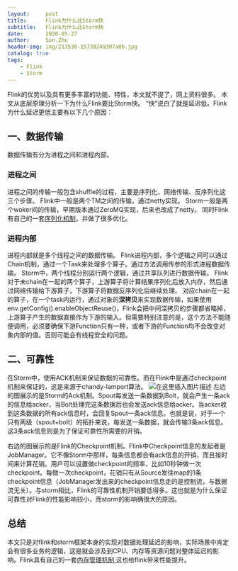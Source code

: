 ```yaml
---
layout:     post
title:      Flink为什么比Storm快
subtitle:   Flink为什么比Storm快
date:       2020-05-27
author:     Sun.Zhu
header-img: img/213530-15738249307a8b.jpg
catalog: true
tags:
    - Flink
    - Storm
---
```


Flink的优势以及具有更多丰富的功能、特性，本文就不提了，网上资料很多。
本文从底层原理分析一下为什么Flink要比Storm快。
“快”说白了就是延迟低。Flink为什么延迟更低主要有以下几个原因：
## 一、数据传输
数据传输有分为进程之间和进程内部。
### 进程之间
进程之间的传输一般包含shuffle的过程，主要是序列化、网络传输、反序列化这三个步骤。
Flink中一般是两个TM之间的传输，通过netty实现。
Storm一般是两个woker间的传输，早期版本通过ZeroMQ实现，后来也改成了netty。
同时Flink有自己的一套[序列化机制](https://ci.apache.org/projects/flink/flink-docs-release-1.10/dev/types_serialization.html)，并做了很多优化。
### 进程内部
进程内部就是多个线程之间的数据传输。
Flink进程内部，多个逻辑之间可以通过Chain机制，通过一个Task来处理多个算子。通过方法调用传参的形式进程数据传输。
Storm中，两个线程分别运行两个逻辑，通过共享队列进行数据传输。
Flink对于未chain在一起的两个算子，上游算子将计算结果序列化后放入内存，然后通过网络传输给下游算子，下游算子将数据反序列化后继续处理。
对应chain在一起的算子，在一个task内运行，通过对象的**深拷贝**来实现数据传输，如果使用env.getConfig().enableObjectReuse()，Flink会把中间深拷贝的步骤都省略掉，上游算子产生的数据直接作为下游的输入。但需要特别注意的是，这个方法不能随便调用，必须要确保下游Function只有一种，或者下游的Function均不会改变对象内部的值。否则可能会有线程安全的问题。

## 二、可靠性
在Storm中，使用ACK机制来保证数据的可靠性。而在Flink中是通过checkpoint机制来保证的，这是来源于chandy-lamport算法。
![在这里插入图片描述](https://img-blog.csdnimg.cn/20200527155849480.png?x-oss-process=image/watermark,type_ZmFuZ3poZW5naGVpdGk,shadow_10,text_aHR0cHM6Ly9ibG9nLmNzZG4ubmV0L3dlaXhpbl80MTYwODA2Ng==,size_16,color_FFFFFF,t_70)
左边的图展示的是Storm的Ack机制。Spout每发送一条数据到Bolt，就会产生一条ack的信息给acker，当Bolt处理完这条数据后也会发送ack信息给acker。当acker收到这条数据的所有ack信息时，会回复Spout一条ack信息。也就是说，对于一个只有两级（spout+bolt）的拓扑来说，每发送一条数据，就会传输3条ack信息。这3条ack信息则是为了保证可靠性所需要的开销。

右边的图展示的是Flink的Checkpoint机制。Flink中Checkpoint信息的发起者是JobManager。它不像Storm中那样，每条信息都会有ack信息的开销，而且按时间来计算花销。用户可以设置做checkpoint的频率，比如10秒钟做一次checkpoint。每做一次checkpoint，花销只有从Source发往map的1条checkpoint信息（JobManager发出来的checkpoint信息走的是控制流，与数据流无关）。与storm相比，Flink的可靠性机制开销要低得多。这也就是为什么保证可靠性对Flink的性能影响较小，而storm的影响确很大的原因。
## 总结
本文只是对flink和storm框架本身的实现对数据处理延迟的影响，实际场景中肯定会有很多业务的逻辑，这是就会涉及到CPU、内存等资源问题对整体延迟的影响。Flink具有自己的一套[内存管理机制](https://flink.apache.org/news/2015/05/11/Juggling-with-Bits-and-Bytes.html),这也给flink带来性能提升。
